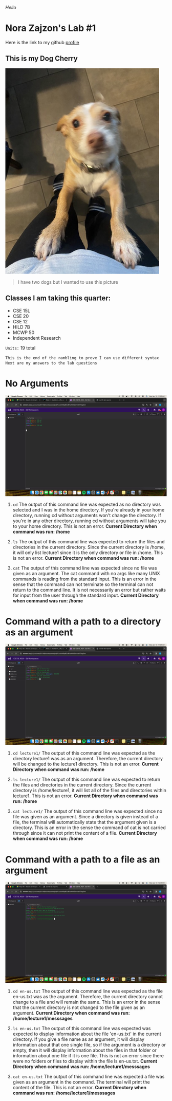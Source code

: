 _Hello_

Nora Zajzon's Lab #1
=========
Here is the link to my github [profile](https://github.com/nora-zajzon)

This is my Dog Cherry
---------
![Image](cherry.jpeg)
> I have two dogs but I wanted to use this picture

Classes I am taking this quarter:
---
* CSE 15L
* CSE 20
* CSE 12
* HILD 7B
* MCWP 50
* Independent Research
  
`Units:` 19 total

```
This is the end of the rambling to prove I can use different syntax
Next are my answers to the lab questions
```

No Arguments
=========
![Image](NoArgs.png)

1) `cd` The output of this command line was expected as no directory was selected and I was in the home directory. If you're already in your home directory, running cd without arguments won't change the directory. If you're in any other directory, running cd without arguments will take you to your home directory. This is not an error. __Current Directory when command was run: /home__

2) `ls` The output of this command line was expected to return the files and directories in the current directory. Since the current directory is /home, it will only list lecture1 since it is the only directory or file in /home. This is not an error. __Current Directory when command was run: /home__

3) `cat` The output of this command line was expected since no file was given as an argument. The cat command with no args like many UNIX commands is reading from the standard input. This is an error in the sense that the command can not terminate so the terminal can not return to the command line. It is not necessarily an error but rather waits for input from the user through the standard input. __Current Directory when command was run: /home__

Command with a path to a directory as an argument
=========
![Image](Directory.png)

1) `cd lecture1/` The output of this command line was expected as the directory lecture1 was as an argument. Therefore, the current directory will be changed to the lecture1 directory. This is not an error. __Current Directory when command was run: /home__

2) `ls lecture1/` The output of this command line was expected to return the files and directories in the current directory. Since the current directory is /home/lecture1, it will list all of the files and directories within lecture1. This is not an error. __Current Directory when command was run: /home__

3) `cat lecture1/` The output of this command line was expected since no file was given as an argument. Since a directory is given instead of a file, the terminal will automatically state that the argument given is a directory. This is an error in the sense the command of cat is not carried through since it can not print the content of a file. __Current Directory when command was run: /home__

Command with a path to a file as an argument
=========
![Image](Files.png)

1) `cd en-us.txt` The output of this command line was expected as the file en-us.txt was as the argument. Therefore, the current directory cannot change to a file and will remain the same. This is an error in the sense that the current directory is not changed to the file given as an argument. __Current Directory when command was run: /home/lecture1/messsages__

2) `ls en-us.txt` The output of this command line was expected was expected to display information about the file 'en-us.txt' in the current directory. If you give a file name as an argument, it will display information about that one single file, so if the argument is a directory or empty, then it will display information about the files in that folder or information about one file if it is one file. This is not an error since there were no folders or files to display within the file ls en-us.txt. __Current Directory when command was run: /home/lecture1/messsages__

3) `cat en-us.txt` The output of this command line was expected a file was given as an argument in the command. The terminal will print the content of the file. This is not an error. __Current Directory when command was run: /home/lecture1/messsages__

